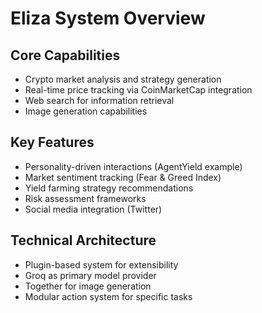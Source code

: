 # Eliza System Overview

## Core Capabilities
- Crypto market analysis and strategy generation
- Real-time price tracking via CoinMarketCap integration
- Web search for information retrieval
- Image generation capabilities

## Key Features
- Personality-driven interactions (AgentYield example)
- Market sentiment tracking (Fear & Greed Index)
- Yield farming strategy recommendations
- Risk assessment frameworks
- Social media integration (Twitter)

## Technical Architecture
- Plugin-based system for extensibility
- Groq as primary model provider
- Together for image generation
- Modular action system for specific tasks
